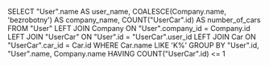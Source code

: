 SELECT 
    "User".name AS user_name,
    COALESCE(Company.name, 'bezrobotny') AS company_name,
    COUNT("UserCar".id) AS number_of_cars
FROM "User"
LEFT JOIN Company ON "User".company_id = Company.id
LEFT JOIN "UserCar" ON "User".id = "UserCar".user_id
LEFT JOIN Car ON "UserCar".car_id = Car.id
WHERE Car.name LIKE 'K%'
GROUP BY "User".id, "User".name, Company.name
HAVING COUNT("UserCar".id) <= 1